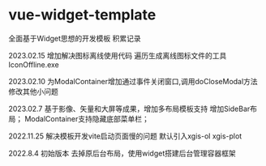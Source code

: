 # vue-widget-template

全面基于Widget思想的开发模板
积累记录

2023.02.15 
增加解决图标离线使用代码
遍历生成离线图标文件的工具IconOffline.exe

2023.02.10 
为ModalContainer增加通过事件关闭窗口,调用doCloseModal方法
修改其他小问题

2023.02.7 
基于影像、矢量和大屏等成果，增加多布局模板支持
增加SideBar布局；
ModalContainer支持隐藏底部菜单栏；

2022.11.25 
解决模板开发vite启动页面慢的问题
默认引入xgis-ol  xgis-plot 

2022.8.4 初始版本
去掉原后台布局，使用widget搭建后台管理容器框架


